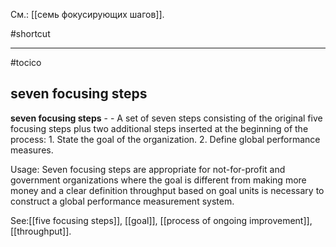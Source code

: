 См.: [[семь фокусирующих шагов]].

#shortcut




<hr/>

#tocico

## seven focusing steps

<b>seven focusing steps</b> -  - A set of seven steps consisting of the original five focusing steps plus two additional steps inserted at the beginning of the process: 1.  State the goal of the organization. 2.  Define global performance measures. 


Usage: Seven focusing steps are appropriate for not-for-profit and government organizations where the goal is different from making more money and a clear definition throughput based on goal units is necessary to construct a global performance measurement system. 



See:[[five focusing steps]], [[goal]], [[process of ongoing improvement]], [[throughput]].
